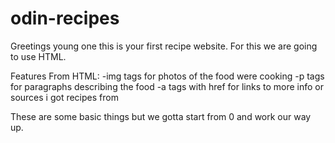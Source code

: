 # odin-recipes
Greetings young one this is your first recipe website. For this we are going to use HTML.

Features From HTML:
  -img tags for photos of the food were cooking
  -p tags for paragraphs describing the food
  -a tags with href for links to more info or sources i got recipes from

These are some basic things but we gotta start from 0 and work our way up.
  
